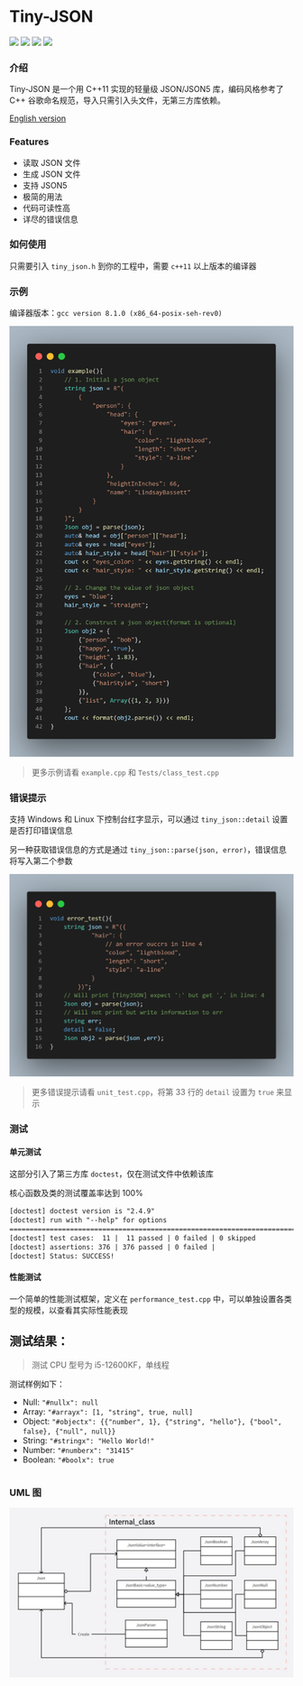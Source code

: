 # Tiny-JSON
![](https://img.shields.io/badge/c%2B%2B-11-blue) ![](https://img.shields.io/badge/release-v2.0-blue) ![](https://img.shields.io/badge/coverage-100%25-green) ![](https://img.shields.io/badge/license-mit-blue)

### 介绍
Tiny-JSON 是一个用 C++11 实现的轻量级 JSON/JSON5 库，编码风格参考了 C++ 谷歌命名规范，导入只需引入头文件，无第三方库依赖。

[English version](https://github.com/Syan-Lin/Tiny-JSON/blob/main/README-en.md)

### Features
- 读取 JSON 文件
- 生成 JSON 文件
- 支持 JSON5
- 极简的用法
- 代码可读性高
- 详尽的错误信息

### 如何使用
只需要引入 `tiny_json.h` 到你的工程中，需要 `c++11` 以上版本的编译器

### 示例
编译器版本：`gcc version 8.1.0 (x86_64-posix-seh-rev0)`

![code](Res/example.png)

>更多示例请看 `example.cpp` 和 `Tests/class_test.cpp`

### 错误提示
支持 Windows 和 Linux 下控制台红字显示，可以通过 `tiny_json::detail` 设置是否打印错误信息

另一种获取错误信息的方式是通过 `tiny_json::parse(json, error)`，错误信息将写入第二个参数

![code](Res/error.png)

>更多错误提示请看 `unit_test.cpp`，将第 33 行的 `detail` 设置为 `true` 来显示

### 测试
#### 单元测试
这部分引入了第三方库 `doctest`，仅在测试文件中依赖该库

核心函数及类的测试覆盖率达到 100%
```
[doctest] doctest version is "2.4.9"
[doctest] run with "--help" for options
===============================================================================
[doctest] test cases:  11 |  11 passed | 0 failed | 0 skipped
[doctest] assertions: 376 | 376 passed | 0 failed |
[doctest] Status: SUCCESS!
```

#### 性能测试
一个简单的性能测试框架，定义在 `performance_test.cpp` 中，可以单独设置各类型的规模，以查看其实际性能表现

测试结果：
-
>测试 CPU 型号为 i5-12600KF，单线程

测试样例如下：
- Null: `"#nullx": null`
- Array: `"#arrayx": [1, "string", true, null]`
- Object: `"#objectx": {{"number", 1}, {"string", "hello"}, {"bool", false}, {"null", null}}`
- String: `"#stringx": "Hello World!"`
- Number: `"#numberx": "31415"`
- Boolean: `"#boolx": true`
```

```

### UML 图
![uml](Res/uml.jpg)
